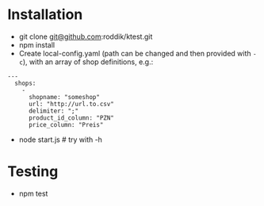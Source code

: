 # Installation

* git clone git@github.com:roddik/ktest.git
* npm install
* Create local-config.yaml (path can be changed and then provided with `-c`), with an array of shop definitions, e.g.:
```
---
  shops:
    -
      shopname: "someshop"
      url: "http://url.to.csv"
      delimiter: ";"
      product_id_column: "PZN"
      price_column: "Preis"
```
* node start.js # try with -h

# Testing

* npm test